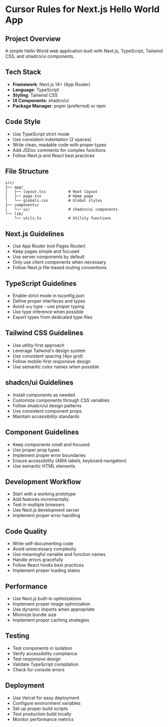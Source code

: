 # Cursor Rules for Next.js Hello World App

## Project Overview
A simple Hello World web application built with Next.js, TypeScript, Tailwind CSS, and shadcn/ui components.

## Tech Stack
- **Framework**: Next.js 14+ (App Router)
- **Language**: TypeScript
- **Styling**: Tailwind CSS
- **UI Components**: shadcn/ui
- **Package Manager**: pnpm (preferred) or npm

## Code Style
- Use TypeScript strict mode
- Use consistent indentation (2 spaces)
- Write clean, readable code with proper types
- Add JSDoc comments for complex functions
- Follow Next.js and React best practices

## File Structure
```
src/
├── app/
│   ├── layout.tsx          # Root layout
│   ├── page.tsx            # Home page
│   └── globals.css         # Global styles
├── components/
│   └── ui/                 # shadcn/ui components
└── lib/
    └── utils.ts            # Utility functions
```

## Next.js Guidelines
- Use App Router (not Pages Router)
- Keep pages simple and focused
- Use server components by default
- Only use client components when necessary
- Follow Next.js file-based routing conventions

## TypeScript Guidelines
- Enable strict mode in tsconfig.json
- Define proper interfaces and types
- Avoid `any` type - use proper typing
- Use type inference when possible
- Export types from dedicated type files

## Tailwind CSS Guidelines
- Use utility-first approach
- Leverage Tailwind's design system
- Use consistent spacing (4px grid)
- Follow mobile-first responsive design
- Use semantic color names when possible

## shadcn/ui Guidelines
- Install components as needed
- Customize components through CSS variables
- Follow shadcn/ui design patterns
- Use consistent component props
- Maintain accessibility standards

## Component Guidelines
- Keep components small and focused
- Use proper prop types
- Implement proper error boundaries
- Ensure accessibility (ARIA labels, keyboard navigation)
- Use semantic HTML elements

## Development Workflow
- Start with a working prototype
- Add features incrementally
- Test in multiple browsers
- Use Next.js development server
- Implement proper error handling

## Code Quality
- Write self-documenting code
- Avoid unnecessary complexity
- Use meaningful variable and function names
- Handle errors gracefully
- Follow React hooks best practices
- Implement proper loading states

## Performance
- Use Next.js built-in optimizations
- Implement proper image optimization
- Use dynamic imports when appropriate
- Minimize bundle size
- Implement proper caching strategies

## Testing
- Test components in isolation
- Verify accessibility compliance
- Test responsive design
- Validate TypeScript compilation
- Check for console errors

## Deployment
- Use Vercel for easy deployment
- Configure environment variables
- Set up proper build scripts
- Test production build locally
- Monitor performance metrics
